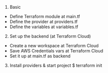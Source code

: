 1. Basic
- Define Terraform module at main.tf 
- Define the provider at providers.tf
- Define the variables at variables.tf

2. Set up the backend (at Terraform Cloud)
- Create a new workspace at Terraform Cloud
- Save AWS Credentials vars at Terraform Cloud
- Set it up at main.tf as backend

3. Install providers & start project
$ terraform init